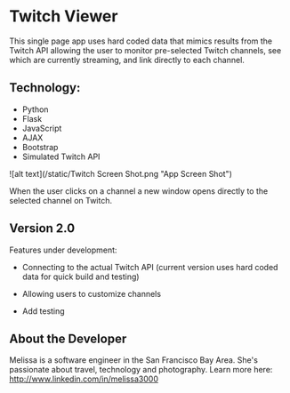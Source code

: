 # Twitch Viewer

This single page app uses hard coded data that mimics results from the Twitch API  allowing the user to monitor pre-selected Twitch channels, see which are currently streaming, and link directly to each channel.

## Technology:
* Python
* Flask
* JavaScript
* AJAX
* Bootstrap
* Simulated Twitch API


![alt text](/static/Twitch Screen Shot.png "App Screen Shot")


When the user clicks on a channel a new window opens directly to the selected channel on Twitch.

## Version 2.0

Features under development:

* Connecting to the actual Twitch API (current version uses hard coded data for quick build and testing)

* Allowing users to customize channels

* Add testing

## About the Developer

Melissa is a software engineer in the San Francisco Bay Area. She's passionate about travel, technology and photography.
Learn more here: <http://www.linkedin.com/in/melissa3000>



